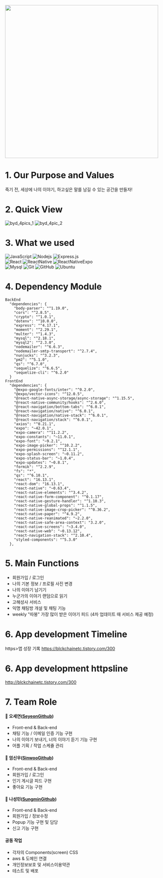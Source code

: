 <img src="https://user-images.githubusercontent.com/82620945/131205045-7427ca57-fc84-4454-a4e3-7d7ba539a959.jpg" width="500">

# 1. Our Purpose and Values

죽기 전, 세상에 나의 이야기, 하고싶은 말를 남길 수 있는 공간을 만들자!

# 2. Quick View

![byd_4pics_1](https://user-images.githubusercontent.com/82620945/131205965-3ac23a4d-51b1-4e94-8c90-3953535fada8.jpg)
![byd_4pic_2](https://user-images.githubusercontent.com/82620945/131205967-5dd60db5-45cd-4a12-8f5e-a19eeda5f547.jpg)

# 3. What we used

![JavaScript](https://img.shields.io/badge/-JavaScript-black?style=round-square&logo=javascript)
![Nodejs](https://img.shields.io/badge/-Nodejs-black?style=round-square&logo=Node.js)
![Express.js](https://img.shields.io/badge/-Express-black?style=round-square&logo=expressjs)
<br/>
![React](https://img.shields.io/badge/-React-black?style=round-square&logo=react)
![ReactNative](https://img.shields.io/badge/-ReactNative-black?style=round-square&logo=react)
![ReactNativeExpo](https://img.shields.io/badge/-ReactNativeExpo-black?style=round-square&logo=expo)
<br/>
![Mysql](https://img.shields.io/badge/-Mysql-black?style=round-square&logo=Mysql)
![Git](https://img.shields.io/badge/-Git-black?style=round-square&logo=git)
![GitHub](https://img.shields.io/badge/-GitHub-black?style=round-square&logo=github)
![Ubuntu](https://img.shields.io/badge/-Ubuntu-black?style=round-square&logo=ubuntu)

# 4. Dependency Module

```
BackEnd
  "dependencies": {
    "body-parser": "^1.19.0",
    "cors": "^2.8.5",
    "crypto": "^1.0.1",
    "dotenv": "^10.0.0",
    "express": "^4.17.1",
    "moment": "^2.29.1",
    "multer": "^1.4.3",
    "mysql": "^2.18.1",
    "mysql2": "^2.3.0",
    "nodemailer": "^6.6.3",
    "nodemailer-smtp-transport": "^2.7.4",
    "nunjucks": "^3.2.3",
    "pm2": "^5.1.0",
    "qs": "^6.7.0",
    "sequelize": "^6.6.5",
    "sequelize-cli": "^6.2.0"
  }
FrontEnd
  "dependencies": {
    "@expo-google-fonts/inter": "^0.2.0",
    "@expo/vector-icons": "^12.0.5",
    "@react-native-async-storage/async-storage": "^1.15.5",
    "@react-native-community/hooks": "^2.6.0",
    "@react-navigation/bottom-tabs": "^6.0.1",
    "@react-navigation/native": "^6.0.1",
    "@react-navigation/native-stack": "^6.0.1",
    "@react-navigation/stack": "^6.0.1",
    "axios": "^0.21.1",
    "expo": "~42.0.1",
    "expo-camera": "^11.2.2",
    "expo-constants": "~11.0.1",
    "expo-font": "~9.2.1",
    "expo-image-picker": "^10.2.2",
    "expo-permissions": "^12.1.1",
    "expo-splash-screen": "~0.11.2",
    "expo-status-bar": "~1.0.4",
    "expo-updates": "~0.8.1",
    "formik": "^2.2.9",
    "fs": "*",
    "qs": "^6.10.1",
    "react": "16.13.1",
    "react-dom": "16.13.1",
    "react-native": "~0.63.4",
    "react-native-elements": "^3.4.2",
    "react-native-form-component": "^0.1.17",
    "react-native-gesture-handler": "^1.10.3",
    "react-native-global-props": "^1.1.5",
    "react-native-image-crop-picker": "^0.36.2",
    "react-native-paper": "^4.9.2",
    "react-native-reanimated": "~2.2.0",
    "react-native-safe-area-context": "3.2.0",
    "react-native-screens": "~3.4.0",
    "react-native-web": "~0.13.12",
    "react-navigation-stack": "^2.10.4",
    "styled-components": "^5.3.0"
  },
```

# 5. Main Functions
- 회원가입 / 로그인
- 나의 기본 정보 / 프로필 사진 변경
- 나의 이야기 남기기
- 누군가의 이야기 랜덤으로 읽기
- 고해성사 서비스
- 익명 채팅방 개설 및 채팅 기능
- weekly "따봉" 가장 많이 받은 이야기 피드 (4차 업데이트 때 서비스 제공 예정)

# 6. App development Timeline

https>앱 성장 기록
https://blckchainetc.tistory.com/300


# 6. App development httpsline

http://blckchainetc.tistory.com/300

# 7. Team Role

#### 🥑 오세연(<a href="http://github.com/ohse-emily">SeyeonGithub</a>)
- Front-end & Back-end
- 채팅 기능 / 이메일 인증 기능 구현
- 나의 이야기 보내기, 너의 이야기 듣기 기능 구현
- 어플 기획 / 작업 스케쥴 관리

#### 🥝 엄신우(<a href="http://github.com/dfassf">SinwooGithub</a>)
- Front-end & Back-end
- 회원가입 / 로그인
- 인기 게시글 피드 구현
- 좋아요 기능 구현

#### 🍏 나성민(<a href="http://github.com/Naseongmin07">SungminGithub</a>)
- Front-end & Back-end
- 회원가입 / 정보수정
- Popup 기능 구현 및 담당
- 신고 기능 구현

#### 공동 작업

- 각자의 Components(screen) CSS
- aws & 도메인 연결
- 개인정보보호 및 서비스이용약관
- 테스트 및 배포
